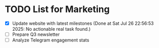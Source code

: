# TODO List for Marketing

- [x] Update website with latest milestones  (Done at Sat Jul 26 22:56:53 2025: No actionable real task found.)
- [ ] Prepare Q3 newsletter
- [ ] Analyze Telegram engagement stats